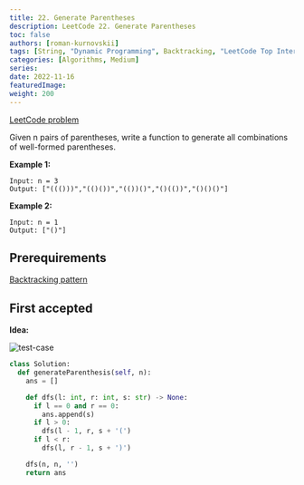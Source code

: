 ```yaml
---
title: 22. Generate Parentheses
description: LeetCode 22. Generate Parentheses
toc: false
authors: [roman-kurnovskii]
tags: [String, "Dynamic Programming", Backtracking, "LeetCode Top Interview"]
categories: [Algorithms, Medium]
series:
date: 2022-11-16
featuredImage:
weight: 200
---
```


[LeetCode problem](https://leetcode.com/problems/generate-parentheses/)

Given n pairs of parentheses, write a function to generate all combinations of well-formed parentheses.

**Example 1:**

    Input: n = 3
    Output: ["((()))","(()())","(())()","()(())","()()()"]

**Example 2:**

    Input: n = 1
    Output: ["()"]


## Prerequirements

[Backtracking pattern](/en/tracks/algorithms-101/algorithms/#backtracking)

## First accepted

**Idea:**

![test-case](../../assets/22.jpg)

```python
class Solution:
  def generateParenthesis(self, n):
    ans = []

    def dfs(l: int, r: int, s: str) -> None:
      if l == 0 and r == 0:
        ans.append(s)
      if l > 0:
        dfs(l - 1, r, s + '(')
      if l < r:
        dfs(l, r - 1, s + ')')

    dfs(n, n, '')
    return ans
```
